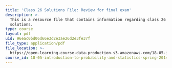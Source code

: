 ```yaml
---
title: 'Class 26 Solutions File: Review for final exam'
description: >-
  This is a resource file that contains information regarding class 26
  solutions.
type: course
layout: pdf
uid: 96eac0bd06d66e3d2e3ae26d2e3fe37f
file_type: application/pdf
file_location: >-
  https://open-learning-course-data-production.s3.amazonaws.com/18-05-introduction-to-probability-and-statistics-spring-2014/96eac0bd06d66e3d2e3ae26d2e3fe37f_MIT18_05S14_class26-sol.pdf
course_id: 18-05-introduction-to-probability-and-statistics-spring-2014
---
```

